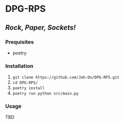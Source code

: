 # DPG-RPS
## *Rock, Paper, Sockets!*


### Prequisites
* poetry


### Installation
1. `git clone https://github.com/Jah-On/DPG-RPS.git`
1. `cd DPG-RPS/`
1. `poetry install`
1. `poetry run python src/main.py`


### Usage
TBD
